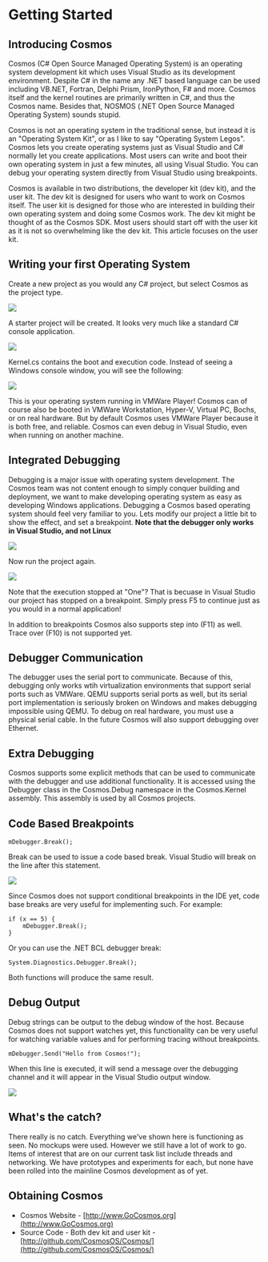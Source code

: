 ﻿# Getting Started

##  Introducing Cosmos

Cosmos (C# Open Source Managed Operating System) is an operating system
development kit which uses Visual Studio as its development environment.
Despite C# in the name any .NET based language can be used including VB.NET,
Fortran, Delphi Prism, IronPython, F# and more. Cosmos itself and the kernel
routines are primarily written in C#, and thus the Cosmos name. Besides that,
NOSMOS (.NET Open Source Managed Operating System) sounds stupid.

Cosmos is not an operating system in the traditional sense, but instead it is
an "Operating System Kit", or as I like to say "Operating System Legos".
Cosmos lets you create operating systems just as Visual Studio and C# normally
let you create applications. Most users can write and boot their own operating
system in just a few minutes, all using Visual Studio. You can debug your operating system directly from Visual
Studio using breakpoints.

Cosmos is available in two distributions, the developer kit (dev kit), and the user kit. The dev kit is designed for users who want to work on Cosmos itself.
The user kit is designed for those who are interested in building their own
operating system and doing some Cosmos work. The dev kit might be thought of
as the Cosmos SDK. Most users should start off with the user kit as it is not
so overwhelming like the dev kit. This article focuses on the user kit.

##  Writing your first Operating System

Create a new project as you would any C# project, but select Cosmos as the project type.

![](images/SNAG-0000.png)

A starter project will be created. It looks very much like a standard C#
console application.

![](images/SNAG-0001.png)

Kernel.cs contains the boot and execution code. Instead of seeing a Windows
console window, you will see the following:

![](images/SNAG-0003.png)

This is your operating system running in VMWare Player! Cosmos can of course
also be booted in VMWare Workstation, Hyper-V, Virtual PC, Bochs, or on real
hardware. But by default Cosmos uses VMWare Player because it is both free,
and reliable. Cosmos can even debug in Visual Studio, even when running on
another machine.

##  Integrated Debugging

Debugging is a major issue with operating system development. The Cosmos team
was not content enough to simply conquer building and deployment, we want to
make developing operating system as easy as developing Windows applications.
Debugging a Cosmos based operating system should feel very familiar to you.
Lets modify our project a little bit to show the effect, and set a breakpoint. 
**Note that the debugger only works in Visual Studio, and not Linux**

![](images/SNAG-0005.png)

Now run the project again.

![](images/SNAG-0007.png)

Note that the execution stopped at "One"? That is becuase in Visual Studio our
project has stopped on a breakpoint. Simply press F5 to continue just as you
would in a normal application!

In addition to breakpoints Cosmos also supports step into (F11) as well. Trace
over (F10) is not supported yet.

##  Debugger Communication

The debugger uses the serial port to communicate. Because of this, debugging
only works wtih virtualization environments that support serial ports such as
VMWare. QEMU supports serial ports as well, but its serial port implementation
is seriously broken on Windows and makes debugging impossible using QEMU. To
debug on real hardware, you must use a physical serial cable. In the future
Cosmos will also support debugging over Ethernet.

##  Extra Debugging

Cosmos supports some explicit methods that can be used to communicate with the
debugger and use additional functionality. It is accessed using the Debugger
class in the Cosmos.Debug namespace in the Cosmos.Kernel assembly. This
assembly is used by all Cosmos projects.

##  Code Based Breakpoints

    
    mDebugger.Break();

Break can be used to issue a code based break. Visual Studio will break on the
line after this statement.

![](images/SNAG-0006.png)

Since Cosmos does not support conditional breakpoints in the IDE yet, code
base breaks are very useful for implementing such. For example:

    
    if (x == 5) {
        mDebugger.Break();
    }

Or you can use the .NET BCL debugger break:

    
    System.Diagnostics.Debugger.Break();

Both functions will produce the same result.

##  Debug Output

Debug strings can be output to the debug window of the host. Because Cosmos
does not support watches yet, this functionality can be very useful for
watching variable values and for performing tracing without breakpoints.

    
    mDebugger.Send("Hello from Cosmos!");

When this line is executed, it will send a message over the debugging channel
and it will appear in the Visual Studio output window.

![](images/SNAG-0008.png)

##  What's the catch?

There really is no catch. Everything we've shown here is functioning as seen.
No mockups were used. However we still have a lot of work to go. Items of
interest that are on our current task list include threads and networking. 
We have prototypes and experiments for each, but none have been rolled into 
the mainline Cosmos development as of yet.

##  Obtaining Cosmos

  * Cosmos Website - [http://www.GoCosmos.org](http://www.GoCosmos.org)
  * Source Code - Both dev kit and user kit - [http://github.com/CosmosOS/Cosmos/](http://github.com/CosmosOS/Cosmos/)

